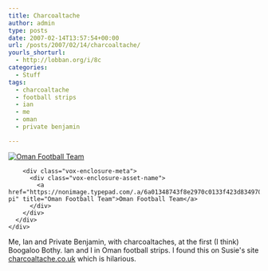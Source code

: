 ```yaml
---
title: Charcoaltache
author: admin
type: posts
date: 2007-02-14T13:57:54+00:00
url: /posts/2007/02/14/charcoaltache/
yourls_shorturl:
  - http://lobban.org/i/8c
categories:
  - Stuff
tags:
  - charcoaltache
  - football strips
  - ian
  - me
  - oman
  - private benjamin

---
```

<div class="vox-enclosure vox-enclosure-center vox-enclosure-large vox-photo-enclosure">
  <div class="vox-enclosure-inner">
    <div class="vox-enclosure-list">
      <div class="vox-enclosure-item vox-photo-asset vox-last">
        <div class="vox-enclosure-image">
          <a href="https://nonimage.typepad.com/.a/6a01348743f8e2970c0133f423d834970b-pi" title="Oman Football Team"><img alt="Oman Football Team" class="asset asset-image at-xid-6a01348743f8e2970c0133f423d834970b" src="https://nonimage.typepad.com/.a/6a01348743f8e2970c0133f423d834970b-320pi" /></a>
        </div>
        
        <div class="vox-enclosure-meta">
          <div class="vox-enclosure-asset-name">
            <a href="https://nonimage.typepad.com/.a/6a01348743f8e2970c0133f423d834970b-pi" title="Oman Football Team">Oman Football Team</a>
          </div>
        </div>
      </div>
    </div>
  </div>
</div>

<div>
  Me, Ian and Private Benjamin, with charcoaltaches, at the first (I think) Boogaloo Bothy. Ian and I in Oman football strips. I found this on Susie's site <a href="http://www.charcoaltache.co.uk">charcoaltache.co.uk</a> which is hilarious.
</div>